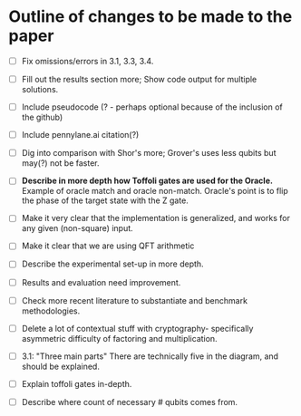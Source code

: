 # Outline of changes to be made to the paper

- [ ] Fix omissions/errors in 3.1, 3.3, 3.4.
- [ ] Fill out the results section more; Show code output for multiple solutions.
- [ ] Include pseudocode (? - perhaps optional because of the inclusion of the github)
- [ ] Include pennylane.ai citation(?)
- [ ] Dig into comparison with Shor's more; Grover's uses less qubits but may(?) not be faster.
- [ ] **Describe in more depth how Toffoli gates are used for the Oracle.** Example of oracle match and oracle non-match. Oracle's point is to flip the phase of the target state with the Z gate.
- [ ] Make it very clear that the implementation is generalized, and works for any given (non-square) input.
- [ ] Make it clear that we are using QFT arithmetic

- [ ] Describe the experimental set-up in more depth.
- [ ] Results and evaluation need improvement.
- [ ] Check more recent literature to substantiate and benchmark methodologies.

- [ ] Delete a lot of contextual stuff with cryptography- specifically asymmetric difficulty of factoring and multiplication.
- [ ] 3.1: "Three main parts" There are technically five in the diagram, and should be explained.
- [ ] Explain toffoli gates in-depth.

- [ ] Describe where count of necessary # qubits comes from.
